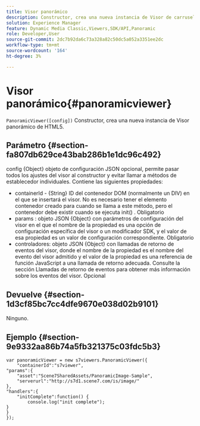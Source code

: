 ```yaml
---
title: Visor panorámico
description: Constructor, crea una nueva instancia de Visor de carrusel de HTML5.
solution: Experience Manager
feature: Dynamic Media Classic,Viewers,SDK/API,Panoramic
role: Developer,User
source-git-commit: 2dc7b92da6c73a328a82c50dc5a052a3351ee2dc
workflow-type: tm+mt
source-wordcount: '164'
ht-degree: 3%

---
```


# Visor panorámico{#panoramicviewer}

`PanoramicViewer([config])`
Constructor, crea una nueva instancia de Visor panorámico de HTML5.

## Parámetro {#section-fa807db629ce43bab286b1e1dc96c492}

config {Object} objeto de configuración JSON opcional, permite pasar todos los ajustes del visor al constructor y evitar llamar a métodos de establecedor individuales. Contiene las siguientes propiedades:
* containerId - {String} ID del contenedor DOM (normalmente un DIV) en el que se insertará el visor. No es necesario tener el elemento contenedor creado para cuando se llama a este método, pero el contenedor debe existir cuando se ejecuta init() . Obligatorio
* params : objeto JSON {Object} con parámetros de configuración del visor en el que el nombre de la propiedad es una opción de configuración específica del visor o un modificador SDK, y el valor de esa propiedad es un valor de configuración correspondiente. Obligatorio
* controladores: objeto JSON {Object} con llamadas de retorno de eventos del visor, donde el nombre de la propiedad es el nombre del evento del visor admitido y el valor de la propiedad es una referencia de función JavaScript a una llamada de retorno adecuada. Consulte la sección Llamadas de retorno de eventos para obtener más información sobre los eventos del visor. Opcional


## Devuelve {#section-1d3cf85bc7cc4dfe9670e038d02b9101}

Ninguno.

## Ejemplo {#section-9e9332aa86b74a5fb321375c03fdc5b3}

```
var panoramicViewer = new s7viewers.PanoramicViewer({
	"containerId":"s7viewer",
"params":{
	"asset":"Scene7SharedAssets/PanoramicImage-Sample",
	"serverurl":"http://s7d1.scene7.com/is/image/"
},
"handlers":{
	"initComplete":function() {
		console.log("init complete");
}
}
});
```
